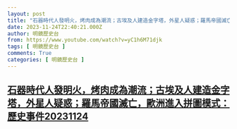 ```yaml
---
layout: post
title: "石器時代人發明火，烤肉成為潮流；古埃及人建造金字塔，外星人疑惑；羅馬帝國滅亡，歐洲進入拼圖模式：歷史事件20231124"
date: 2023-11-24T22:40:21.000Z
author: 明鏡歷史台
from: https://www.youtube.com/watch?v=yC1h6M71djk
tags: [ 明鏡歷史台 ]
comments: True
categories: [ 明鏡歷史台 ]
---
```

<!--1700865621000-->
[石器時代人發明火，烤肉成為潮流；古埃及人建造金字塔，外星人疑惑；羅馬帝國滅亡，歐洲進入拼圖模式：歷史事件20231124](https://www.youtube.com/watch?v=yC1h6M71djk)
------

<div>

</div>
